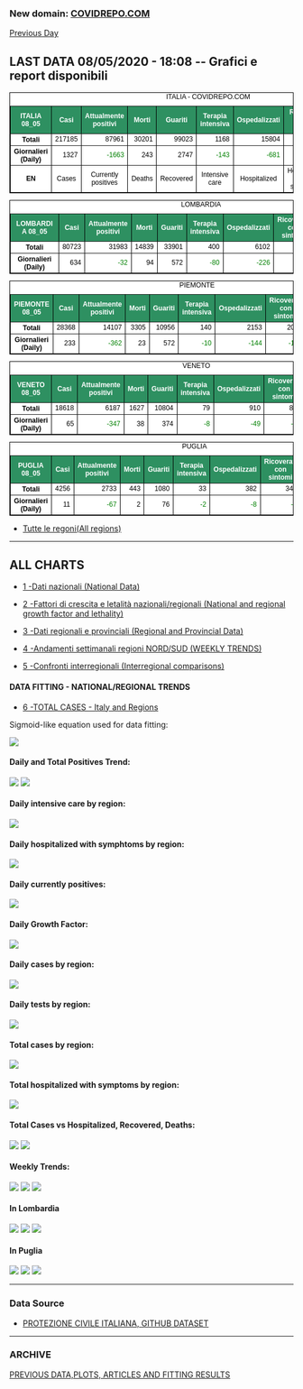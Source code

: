 <!-- start -->
### New domain: <a href="http://www.covidrepo.com/">COVIDREPO.COM</a>
[Previous Day](/index_07_05.md)
## LAST DATA 08/05/2020 - 18:08 -- Grafici e report disponibili

<table style=" color:black; font-size:12; font-family:arial; text-align:center; " cellpadding="2.5" cellspacing="0" border="1" bordercolor="black" bgcolor="#FFFFFF">
<caption>ITALIA - COVIDREPO.COM</caption>
<tr style="color:#FFFFFF;background:#2E9061">
<th>ITALIA 08_05</th>
<th>Casi</th>
<th>Attualmente positivi</th>
<th>Morti</th>
<th>Guariti</th>
<th>Terapia intensiva</th>
<th>Ospedalizzati</th>
<th>Ricoverati con sintomi</th>
<th>Isolamento domiciliare</th>
<th>Tamponi</th>
</tr>
<tr>
<th>Totali</th>
<td align="right"> 217185</td>
<td align="right"> 87961</td>
<td align="right"> 30201</td>
<td align="right"> 99023</td>
<td align="right"> 1168</td>
<td align="right"> 15804</td>
<td align="right"> 14636</td>
<td align="right"> 72157</td>
<td align="right"> 2445063</td>
</tr>
<tr>
<th>Giornalieri (Daily)</th>
<td align="right"> 1327</td>
<td align="right" style=" color:green; "> -1663</td>
<td align="right"> 243</td>
<td align="right"> 2747</td>
<td align="right" style=" color:green; "> -143</td>
<td align="right" style=" color:green; "> -681</td>
<td align="right" style=" color:green; "> -538</td>
<td align="right" style=" color:green; "> -982</td>
<td align="right"> 63775</td>
</tr>
<tr>
<th>EN</th>
<td>Cases</td>
<td>Currently positives</td>
<td>Deaths</td>
<td>Recovered</td>
<td>Intensive care</td>
<td>Hospitalized</td>
<td>Hospitalized with symptoms</td>
<td>Home isolation</td>
<td>Tests</td>
</tr>
</table>

<table style=" color:black; font-size:12; font-family:arial; text-align:center; " cellpadding="2.5" cellspacing="0" border="1" bordercolor="black" bgcolor="#FFFFFF">
<caption>LOMBARDIA</caption>
<tr style="color:#FFFFFF;background:#2E9061">
<th>LOMBARDIA 08_05</th>
<th>Casi</th>
<th>Attualmente positivi</th>
<th>Morti</th>
<th>Guariti</th>
<th>Terapia intensiva</th>
<th>Ospedalizzati</th>
<th>Ricoverati con sintomi</th>
<th>Isolamento domiciliare</th>
<th>Tamponi</th>
</tr>
<tr>
<th>Totali</th>
<td align="right"> 80723</td>
<td align="right"> 31983</td>
<td align="right"> 14839</td>
<td align="right"> 33901</td>
<td align="right"> 400</td>
<td align="right"> 6102</td>
<td align="right"> 5702</td>
<td align="right"> 25881</td>
<td align="right"> 466287</td>
</tr>
<tr>
<th>Giornalieri (Daily)</th>
<td align="right"> 634</td>
<td align="right" style=" color:green; "> -32</td>
<td align="right"> 94</td>
<td align="right"> 572</td>
<td align="right" style=" color:green; "> -80</td>
<td align="right" style=" color:green; "> -226</td>
<td align="right" style=" color:green; "> -146</td>
<td align="right"> 194</td>
<td align="right"> 10993</td>
</tr>
</table>

<table style=" color:black; font-size:12; font-family:arial; text-align:center; " cellpadding="2.5" cellspacing="0" border="1" bordercolor="black" bgcolor="#FFFFFF">
<caption>PIEMONTE</caption>
<tr style="color:#FFFFFF;background:#2E9061">
<th>PIEMONTE 08_05</th>
<th>Casi</th>
<th>Attualmente positivi</th>
<th>Morti</th>
<th>Guariti</th>
<th>Terapia intensiva</th>
<th>Ospedalizzati</th>
<th>Ricoverati con sintomi</th>
<th>Isolamento domiciliare</th>
<th>Tamponi</th>
</tr>
<tr>
<th>Totali</th>
<td align="right"> 28368</td>
<td align="right"> 14107</td>
<td align="right"> 3305</td>
<td align="right"> 10956</td>
<td align="right"> 140</td>
<td align="right"> 2153</td>
<td align="right"> 2013</td>
<td align="right"> 11954</td>
<td align="right"> 201183</td>
</tr>
<tr>
<th>Giornalieri (Daily)</th>
<td align="right"> 233</td>
<td align="right" style=" color:green; "> -362</td>
<td align="right"> 23</td>
<td align="right"> 572</td>
<td align="right" style=" color:green; "> -10</td>
<td align="right" style=" color:green; "> -144</td>
<td align="right" style=" color:green; "> -134</td>
<td align="right" style=" color:green; "> -218</td>
<td align="right"> 6599</td>
</tr>
</table>

<table style=" color:black; font-size:12; font-family:arial; text-align:center; " cellpadding="2.5" cellspacing="0" border="1" bordercolor="black" bgcolor="#FFFFFF">
<caption>VENETO</caption>
<tr style="color:#FFFFFF;background:#2E9061">
<th>VENETO 08_05</th>
<th>Casi</th>
<th>Attualmente positivi</th>
<th>Morti</th>
<th>Guariti</th>
<th>Terapia intensiva</th>
<th>Ospedalizzati</th>
<th>Ricoverati con sintomi</th>
<th>Isolamento domiciliare</th>
<th>Tamponi</th>
</tr>
<tr>
<th>Totali</th>
<td align="right"> 18618</td>
<td align="right"> 6187</td>
<td align="right"> 1627</td>
<td align="right"> 10804</td>
<td align="right"> 79</td>
<td align="right"> 910</td>
<td align="right"> 831</td>
<td align="right"> 5277</td>
<td align="right"> 420949</td>
</tr>
<tr>
<th>Giornalieri (Daily)</th>
<td align="right"> 65</td>
<td align="right" style=" color:green; "> -347</td>
<td align="right"> 38</td>
<td align="right"> 374</td>
<td align="right" style=" color:green; "> -8</td>
<td align="right" style=" color:green; "> -49</td>
<td align="right" style=" color:green; "> -41</td>
<td align="right" style=" color:green; "> -298</td>
<td align="right"> 10737</td>
</tr>
</table>

<table style=" color:black; font-size:12; font-family:arial; text-align:center; " cellpadding="2.5" cellspacing="0" border="1" bordercolor="black" bgcolor="#FFFFFF">
<caption>PUGLIA</caption>
<tr style="color:#FFFFFF;background:#2E9061">
<th>PUGLIA 08_05</th>
<th>Casi</th>
<th>Attualmente positivi</th>
<th>Morti</th>
<th>Guariti</th>
<th>Terapia intensiva</th>
<th>Ospedalizzati</th>
<th>Ricoverati con sintomi</th>
<th>Isolamento domiciliare</th>
<th>Tamponi</th>
</tr>
<tr>
<th>Totali</th>
<td align="right"> 4256</td>
<td align="right"> 2733</td>
<td align="right"> 443</td>
<td align="right"> 1080</td>
<td align="right"> 33</td>
<td align="right"> 382</td>
<td align="right"> 349</td>
<td align="right"> 2351</td>
<td align="right"> 74724</td>
</tr>
<tr>
<th>Giornalieri (Daily)</th>
<td align="right"> 11</td>
<td align="right" style=" color:green; "> -67</td>
<td align="right"> 2</td>
<td align="right"> 76</td>
<td align="right" style=" color:green; "> -2</td>
<td align="right" style=" color:green; "> -8</td>
<td align="right" style=" color:green; "> -6</td>
<td align="right" style=" color:green; "> -59</td>
<td align="right"> 1928</td>
</tr>
</table>


- [Tutte le regoni(All regions)](/Tables/regionsTable_08_05.md)

---

## ALL CHARTS

- [1 -Dati nazionali (National Data)](/RUN_08_05/RUN0/RUN.html)

- [2 -Fattori di crescita e letalità nazionali/regionali (National and regional growth factor and lethality)](/RUN_08_05/RUN6/RUN.html)

- [3 -Dati regionali e provinciali (Regional and Provincial Data)](/RUN_08_05/RUN2/RUN.html)

- [4 -Andamenti settimanali regioni NORD/SUD (WEEKLY TRENDS)](/RUN_08_05/RUN5/RUN.html)

- [5 -Confronti interregionali (Interregional comparisons)](/RUN_08_05/RUN4/RUN.html)

#### DATA FITTING - NATIONAL/REGIONAL TRENDS

- [6 -TOTAL CASES - Italy and Regions](/RUN_08_05/RUN1/RUN.html)

Sigmoid-like equation used for data fitting:

<img src="http://latex.codecogs.com/svg.latex?Sig = \frac{a}{e^{b(x+c)} + a1e^{b1(x+c1)} - d}" border="0"/>

#### Daily and Total Positives Trend:
<img src="https://marcelchiarello.github.io/showdata/RUN_08_05/RUN1/RUN_DATA_FIT_TOTAL_CASES_ITALY_REGIONS_01.png">
<img src="https://marcelchiarello.github.io/showdata/RUN_08_05/RUN1/RUN_DATA_FIT_TOTAL_CASES_ITALY_REGIONS_02.png">

#### Daily intensive care by region:
<img src="https://marcelchiarello.github.io/showdata/RUN_08_05/RUN4/RUN_INTEREGION_13.png">

#### Daily hospitalized with symphtoms by region:
<img src="https://marcelchiarello.github.io/showdata/RUN_08_05/RUN4/RUN_INTEREGION_14.png">

#### Daily currently positives:
<img src="https://marcelchiarello.github.io/showdata/RUN_08_05/RUN4/RUN_INTEREGION_15.png">

#### Daily Growth Factor:
<img src="https://marcelchiarello.github.io/showdata/RUN_08_05/RUN6/RUN_FACTORS_01.png">

#### Daily cases by region:
<img src="https://marcelchiarello.github.io/showdata/RUN_08_05/RUN4/RUN_INTEREGION_11.png">

#### Daily tests by region:
<img src="https://marcelchiarello.github.io/showdata/RUN_08_05/RUN4/RUN_INTEREGION_12.png">

#### Total cases by region:
<img src="https://marcelchiarello.github.io/showdata/RUN_08_05/RUN4/RUN_INTEREGION_01.png">

#### Total hospitalized with symptoms by region:
<img src="https://marcelchiarello.github.io/showdata/RUN_08_05/RUN4/RUN_INTEREGION_05.png">

#### Total Cases vs Hospitalized, Recovered, Deaths:
<img src="https://marcelchiarello.github.io/showdata/RUN_08_05/RUN0/RUN_DATA_ITALIA_01.png">


<img src="https://marcelchiarello.github.io/showdata/RUN_08_05/RUN0/RUN_DATA_ITALIA_04.png">

#### Weekly Trends:
<img src="https://marcelchiarello.github.io/showdata/RUN_08_05/RUN5/RUN_NEWTRENDS_01.png">
<img src="https://marcelchiarello.github.io/showdata/RUN_08_05/RUN5/RUN_NEWTRENDS_02.png">
<img src="https://marcelchiarello.github.io/showdata/RUN_08_05/RUN5/RUN_NEWTRENDS_03.png">


#### In Lombardia
<img src="https://marcelchiarello.github.io/showdata/RUN_08_05/RUN2/RUN_DATA_PROVINCE_08.png">
<img src="https://marcelchiarello.github.io/showdata/RUN_08_05/RUN1/RUN_DATA_FIT_TOTAL_CASES_ITALY_REGIONS_05.png">
<img src="https://marcelchiarello.github.io/showdata/RUN_08_05/RUN1/RUN_DATA_FIT_TOTAL_CASES_ITALY_REGIONS_06.png">

#### In Puglia
<img src="https://marcelchiarello.github.io/showdata/RUN_08_05/RUN2/RUN_DATA_PROVINCE_01.png">
<img src="https://marcelchiarello.github.io/showdata/RUN_08_05/RUN1/RUN_DATA_FIT_TOTAL_CASES_ITALY_REGIONS_03.png">
<img src="https://marcelchiarello.github.io/showdata/RUN_08_05/RUN1/RUN_DATA_FIT_TOTAL_CASES_ITALY_REGIONS_04.png">

---

### Data Source

- [PROTEZIONE CIVILE ITALIANA, GITHUB DATASET](https://github.com/pcm-dpc/COVID-19)

---

### ARCHIVE
[PREVIOUS DATA,PLOTS, ARTICLES AND FITTING RESULTS](/archive.md)
